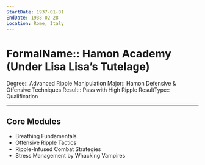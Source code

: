 ```yaml
---
StartDate: 1937-01-01
EndDate: 1938-02-28
Location: Rome, Italy
---
```


# FormalName:: Hamon Academy (Under Lisa Lisa’s Tutelage)
Degree:: Advanced Ripple Manipulation
Major:: Hamon Defensive & Offensive Techniques
Result:: Pass with High Ripple
ResultType:: Qualification

---
## Core Modules

- Breathing Fundamentals
- Offensive Ripple Tactics
- Ripple-Infused Combat Strategies
- Stress Management by Whacking Vampires
